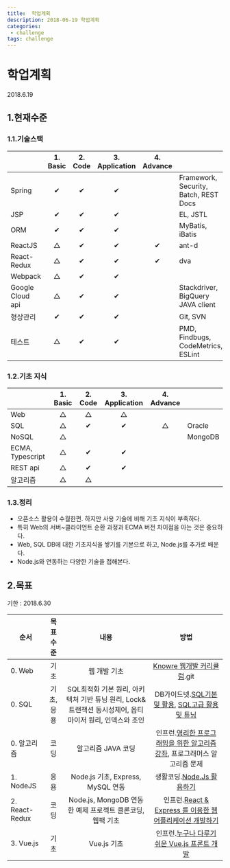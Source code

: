 ```yaml
---
title:  학업계획
description: 2018-06-19 학업계획
categories:
 - challenge
tags: challenge
---
```


# 학업계획

2018.6.19

## 1.현재수준
### 1.1.기술스택

|   | 1. Basic | 2. Code | 3. Application | 4. Advance | |
|---|:---:|:---:|:---:|:---:|---|
|Spring       | ✔ | ✔ | ✔ | | Framework, Security, Batch, REST Docs |
|JSP          | ✔ | ✔ | ✔ |  | EL, JSTL |
|ORM          | ✔ | ✔ | ✔ |  | MyBatis, iBatis |
|ReactJS      | △ | ✔ | ✔ | ✔ | ant-d |
|React-Redux  | △ | ✔ | ✔ | ✔ | dva |
|Webpack      | △ | ✔ | ✔ |  |  |
|Google Cloud api| △ | ✔ | ✔ |  | Stackdriver, BigQuery JAVA client |
|형상관리          | ✔ | ✔ | ✔ |  | Git, SVN |
|테스트           | △ | ✔ | ✔ |  | PMD, Findbugs, CodeMetrics, ESLint |

### 1.2.기초 지식

|   | 1. Basic | 2. Code | 3. Application | 4. Advance | |
|---|:---:|:---:|:---:|:---:|---|
|Web              | △ | △ | △ |  |  |
|SQL              | △ | ✔ | ✔ | △ | Oracle |
|NoSQL            | △ |  |  |  | MongoDB |
|ECMA, Typescript | △ | ✔ | ✔ |  |  |
|REST api         | △ | ✔ | ✔ |  |  |
|알고리즘          | △ | △ |  |  |  |

### 1.3.정리

- 오픈소스 활용이 수월한편. 하지만 사용 기술에 비해 기초 지식이 부족하다.
- 특히 Web의 서버~클라이언트 순환 과정과 ECMA 버전 차이점을 아는 것은 중요하다.
- Web, SQL DB에 대한 기초지식을 쌓기를 기본으로 하고, Node.js를 추가로 배운다.
- Node.js와 연동하는 다양한 기술을 접해본다.    

## 2.목표

기한 : 2018.6.30

| 순서 | 목표수준 | 내용 | 방법 |
|---|:---:|:---:|:---:|
| 0. Web     | 기초 | 웹 개발 기초 | [Knowre 웹개발 커리큘럼](https://github.com/Knowre-Dev/WebDevCurriculum).git | 
| 0. SQL     | 기초, 응용 | SQL최적화 기본 원리, 아키텍처 기반 튜닝 원리, Lock&트랜잭션 동시성제어, 옵티마이저 원리, 인덱스와 조인 | DB가이드넷.[SQL기본 및 활용](http://www.dbguide.net), [SQL고급 활용 및 튜닝](http://www.dbguide.net/db.db?cmd=view&boardUid=148211&boardConfigUid=9&categoryUid=216&boardIdx=137&boardStep=1)  | 
| 0. 알고리즘 | 코딩 | 알고리즘 JAVA 코딩 | 인프런.[영리한 프로그래밍을 위한 알고리즘 강좌](https://www.inflearn.com/course/%EC%95%8C%EA%B3%A0%EB%A6%AC%EC%A6%98-%EA%B0%95%EC%A2%8C/?subscribe), 프로그래머스 알고리즘 문제 |
| 1. NodeJS | 응용 | Node.js 기초, Express, MySQL 연동 | 생활코딩.[Node.Js 활용하기](https://www.inflearn.com/course/node-js-%ED%99%9C%EC%9A%A9/?subscribe) |
| 2. React-Redux | 코딩 | Node.js, MongoDB 연동한 예제 프로젝트 클론코딩, 웹팩 기초 | 인프런.[React & Express 를 이용한 웹 어플리케이션 개발하기](https://www.inflearn.com/course/react-%EA%B0%95%EC%A2%8C-velopert/) |
| 3. Vue.js  | 기초 | Vue.js 기초 | 인프런.[누구나 다루기 쉬운 Vue.js 프론트 개발](https://www.inflearn.com/course/vue-pwa-vue-js-%EA%B8%B0%EB%B3%B8/) | 
 














